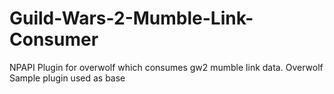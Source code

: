 Guild-Wars-2-Mumble-Link-Consumer
=================================

NPAPI Plugin for overwolf which consumes gw2 mumble link data.
Overwolf Sample plugin used as base
